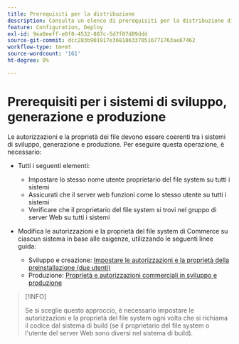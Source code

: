 ```yaml
---
title: Prerequisiti per la distribuzione
description: Consulta un elenco di prerequisiti per la distribuzione di Commerce in un sistema di sviluppo, build o produzione.
feature: Configuration, Deploy
exl-id: 9ea0eeff-e0f8-4532-887c-5d7f07d89ddd
source-git-commit: dcc283b901917e3681863370516771763ae87462
workflow-type: tm+mt
source-wordcount: '161'
ht-degree: 0%

---
```


# Prerequisiti per i sistemi di sviluppo, generazione e produzione

Le autorizzazioni e la proprietà dei file devono essere coerenti tra i sistemi di sviluppo, generazione e produzione. Per eseguire questa operazione, è necessario:

- Tutti i seguenti elementi:

   - Impostare lo stesso nome utente proprietario del file system su tutti i sistemi
   - Assicurati che il server web funzioni come lo stesso utente su tutti i sistemi
   - Verificare che il proprietario del file system si trovi nel gruppo di server Web su tutti i sistemi

- Modifica le autorizzazioni e la proprietà del file system di Commerce su ciascun sistema in base alle esigenze, utilizzando le seguenti linee guida:

   - Sviluppo e creazione: [Impostare le autorizzazioni e la proprietà della preinstallazione (due utenti)](file-system-permissions.md#set-up-two-owners-for-default-or-developer-mode)
   - Produzione: [Proprietà e autorizzazioni commerciali in sviluppo e produzione](file-system-permissions.md)

>[!INFO]
>
>Se si sceglie questo approccio, è necessario impostare le autorizzazioni e la proprietà del file system ogni volta che si richiama il codice dal sistema di build (se il proprietario del file system o l&#39;utente del server Web sono diversi nel sistema di build).
